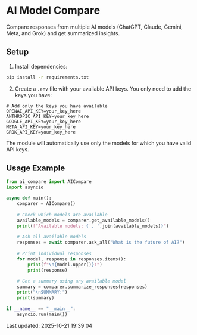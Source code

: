 # AI Model Compare

Compare responses from multiple AI models (ChatGPT, Claude, Gemini, Meta, and Grok) and get summarized insights.

## Setup

1. Install dependencies:
```bash
pip install -r requirements.txt
```

2. Create a `.env` file with your available API keys. You only need to add the keys you have:
```
# Add only the keys you have available
OPENAI_API_KEY=your_key_here
ANTHROPIC_API_KEY=your_key_here
GOOGLE_API_KEY=your_key_here
META_API_KEY=your_key_here
GROK_API_KEY=your_key_here
```

The module will automatically use only the models for which you have valid API keys.

## Usage Example

```python
from ai_compare import AICompare
import asyncio

async def main():
    comparer = AICompare()
    
    # Check which models are available
    available_models = comparer.get_available_models()
    print(f"Available models: {', '.join(available_models)}")
    
    # Ask all available models
    responses = await comparer.ask_all("What is the future of AI?")
    
    # Print individual responses
    for model, response in responses.items():
        print(f"\n{model.upper()}:")
        print(response)
    
    # Get a summary using any available model
    summary = comparer.summarize_responses(responses)
    print("\nSUMMARY:")
    print(summary)

if __name__ == "__main__":
    asyncio.run(main())
```


Last updated: 2025-10-21 19:39:04